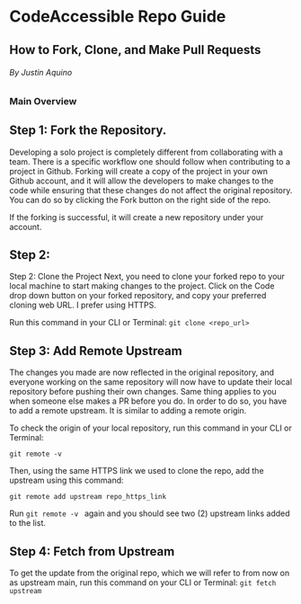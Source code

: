 # CodeAccessible Repo Guide
## How to Fork, Clone, and Make Pull Requests

###### By Justin Aquino
### Main Overview 
## Step 1: Fork the Repository.
  Developing a solo project is completely different from collaborating with a team. 
There is a specific workflow one should follow when contributing to a project in Github. 
Forking will create a copy of the project in your own Github account, and it will allow the developers to make changes to the code while ensuring that these changes do not affect the original repository. 
You can do so by clicking the Fork button on the right side of the repo. 

If the forking is successful, it will create a new repository under your account.


## Step 2: 

Step 2: Clone the Project
  Next, you need to clone your forked repo to your local machine to start making changes to the project. Click on the Code drop down button on your forked repository, and copy your preferred cloning web URL. I prefer using HTTPS.

Run this command in your CLI or Terminal: ```git clone <repo_url>```

## Step 3: Add Remote Upstream
  The changes you made are now reflected in the original repository, and everyone working on the same repository will now have to update their local repository before pushing their own changes. Same thing applies to you when someone else makes a PR before you do. In order to do so, you have to add a remote upstream. It is similar to adding a remote origin. 

  To check the origin of your local repository, run this command in your CLI or Terminal: 

  ```git remote -v```

  Then, using the same HTTPS link we used to clone the repo, add the upstream using this command: 
  
  ```git remote add upstream repo_https_link```

  Run ```git remote -v ``` again and you should see two (2) upstream links added to the list. 

## Step 4: Fetch from Upstream
  To get the update from the original repo, which we will refer to from now on as upstream main, run this command on your CLI or Terminal: 
    ```git fetch upstream ```
